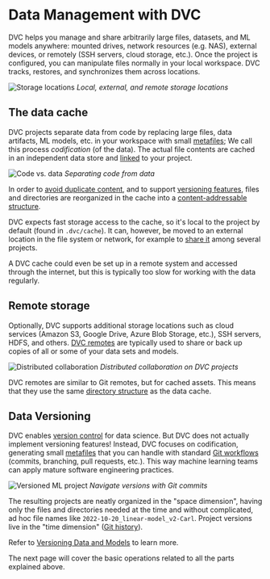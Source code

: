 # Data Management with DVC

DVC helps you manage and share arbitrarily large files, datasets, and ML models
anywhere: mounted drives, network resources (e.g. NAS), external devices, or
remotely (SSH servers, cloud storage, etc.). Once the project is configured, you
can manipulate files normally in your local workspace. DVC tracks, restores, and
synchronizes them across locations.

![Storage locations](/img/storage-locations.png) _Local, external, and remote
storage locations_

## The data cache

<abbr>DVC projects</abbr> separate data from code by replacing large files, data
artifacts, ML models, etc. in your <abbr>workspace</abbr> with small
[metafiles]; We call this process _codification_ (of the data). The actual file
contents are cached in an independent data store and [linked] to your project.

![Code vs. data](/img/code-vs-data.png) _Separating code from data_

<admon type="info">

In order to [avoid duplicate content][linked], and to support
[versioning features](#data-versioning), files and directories are reorganized
in the cache into a [content-addressable structure].

[linked]: /doc/user-guide/data-management/large-dataset-optimization

</admon>

DVC expects fast storage access to the <abbr>cache</abbr>, so it's local to the
project by default (found in `.dvc/cache`). It can, however, be moved to an
external location in the file system or network, for example to [share it] among
several projects.

<admon type="tip">

A DVC cache could even be set up in a remote system and accessed through the
internet, but this is typically too slow for working with the data regularly.

</admon>

[metafiles]: /doc/user-guide/project-structure
[share it]: /doc/user-guide/how-to/share-a-dvc-cache
[content-addressable structure]:
  /doc/user-guide/project-structure/internal-files#structure-of-the-cache-directory

## Remote storage

Optionally, DVC supports additional storage locations such as cloud services
(Amazon S3, Google Drive, Azure Blob Storage, etc.), SSH servers, HDFS, and
others. [DVC remotes] are typically used to share or back up copies of all or
some of your data sets and models.

![Distributed collaboration](/img/distributed-collaboration.png) _Distributed
collaboration on DVC projects_

<admon type="info">

DVC remotes are similar to Git remotes, but for <abbr>cached</abbr> assets. This
means that they use the same [directory
structure][content-addressable structure] as the data cache.

</admon>

[dvc remotes]: /doc/command-reference/remote

## Data Versioning

DVC enables [version control] for data science. But DVC does not actually
implement versioning features! Instead, DVC focuses on codification, generating
small [metafiles] that you can handle with standard [Git workflows] (commits,
branching, pull requests, etc.). This way machine learning teams can apply
mature software engineering practices.

![Versioned ML project](/img/versioned-project.png) _Navigate versions with Git
commits_

The resulting projects are neatly organized in the "space dimension", having
only the files and directories needed at the time and without complicated, ad
hoc file names like `2022-10-20_linear-model_v2-Carl`. Project versions live in
the "time dimension" ([Git history]).

<admon icon="book">

Refer to [Versioning Data and Models] to learn more.

[versioning data and models]: /doc/use-cases/versioning-data-and-models

</admon>

[version control]:
  https://git-scm.com/book/en/v2/Getting-Started-About-Version-Control
[git workflows]: https://www.atlassian.com/git/tutorials/comparing-workflows
[git history]:
  https://git-scm.com/book/en/v2/Git-Basics-Viewing-the-Commit-History

<!--
## Cloud versioning

_New in DVC 2.30.0 (see `dvc version`)_

To simplify remote data operations, DVC now supports native versioning of files
and directories on several cloud providers. This means that you can browse your
files normally as you would see them in your local workspace.
-->

The next page will cover the basic operations related to all the parts explained
above.
